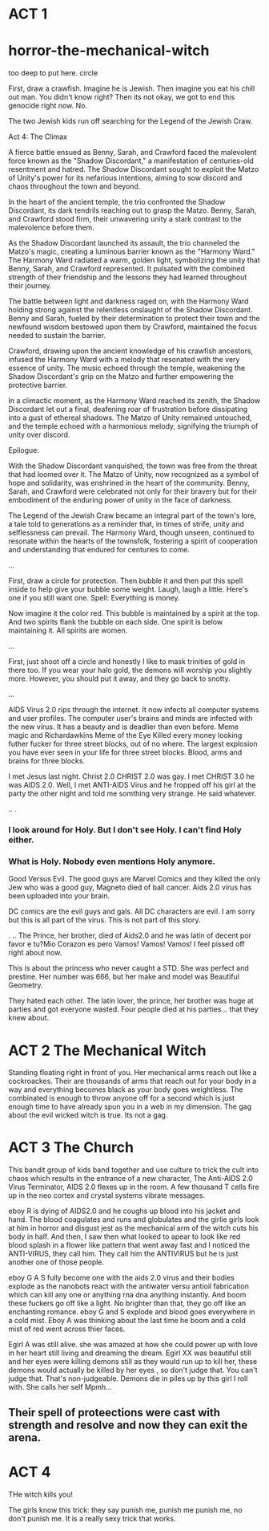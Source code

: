 # ACT 1
# horror-the-mechanical-witch
too deep to put here. circle

First, draw a crawfish. Imagine he is Jewish. Then imagine you eat his chill out man. You didn't know right? Then its not okay, we got to end this genocide right now. No.

The two Jewish kids run off searching for the Legend of the Jewish Craw.

Act 4: The Climax

A fierce battle ensued as Benny, Sarah, and Crawford faced the malevolent force known as the "Shadow Discordant," a manifestation of centuries-old resentment and hatred. The Shadow Discordant sought to exploit the Matzo of Unity's power for its nefarious intentions, aiming to sow discord and chaos throughout the town and beyond.

In the heart of the ancient temple, the trio confronted the Shadow Discordant, its dark tendrils reaching out to grasp the Matzo. Benny, Sarah, and Crawford stood firm, their unwavering unity a stark contrast to the malevolence before them.

As the Shadow Discordant launched its assault, the trio channeled the Matzo's magic, creating a luminous barrier known as the "Harmony Ward." The Harmony Ward radiated a warm, golden light, symbolizing the unity that Benny, Sarah, and Crawford represented. It pulsated with the combined strength of their friendship and the lessons they had learned throughout their journey.

The battle between light and darkness raged on, with the Harmony Ward holding strong against the relentless onslaught of the Shadow Discordant. Benny and Sarah, fueled by their determination to protect their town and the newfound wisdom bestowed upon them by Crawford, maintained the focus needed to sustain the barrier.

Crawford, drawing upon the ancient knowledge of his crawfish ancestors, infused the Harmony Ward with a melody that resonated with the very essence of unity. The music echoed through the temple, weakening the Shadow Discordant's grip on the Matzo and further empowering the protective barrier.

In a climactic moment, as the Harmony Ward reached its zenith, the Shadow Discordant let out a final, deafening roar of frustration before dissipating into a gust of ethereal shadows. The Matzo of Unity remained untouched, and the temple echoed with a harmonious melody, signifying the triumph of unity over discord.

Epilogue:

With the Shadow Discordant vanquished, the town was free from the threat that had loomed over it. The Matzo of Unity, now recognized as a symbol of hope and solidarity, was enshrined in the heart of the community. Benny, Sarah, and Crawford were celebrated not only for their bravery but for their embodiment of the enduring power of unity in the face of darkness.

The Legend of the Jewish Craw became an integral part of the town's lore, a tale told to generations as a reminder that, in times of strife, unity and selflessness can prevail. The Harmony Ward, though unseen, continued to resonate within the hearts of the townsfolk, fostering a spirit of cooperation and understanding that endured for centuries to come.

...

First, draw a circle for protection. Then bubble it and then put this spell inside to help give your bubble some weight. Laugh, laugh a little. Here's one if you still want one. Spell: Everything is money.

Now imagine it the color red. This bubble is maintained by a spirit at the top. And two spirits flank the bubble on each side. One spirit is below maintaining it. All spirits are women.

...

First, just shoot off a circle and honestly I like to mask trinities of gold in there too. If you wear your halo gold, the demons will worship you slightly more. However, you should put it away, and they go back to snotty.

...

AIDS Virus 2.0 rips through the internet. It now infects all computer systems and user profiles. The computer user's brains and minds are infected with the new virus. It has a beauty and is deadlier than even before. Meme magic and Richardawkins Meme of the Eye Killed every money looking futher fucker for three street blocks, out of no where. The largest explosion you have ever seen in your life for three street blocks. Blood, arms and brains for three blocks.

I met Jesus last night. Christ 2.0 CHRIST 2.0 was gay. I met CHRIST 3.0 he was AIDS 2.0. Well, I met ANTI-AIDS Virus and he fropped off his girl at the party the other night and told me somthing very strange. He said whatever.

..
.

### I look around for Holy. But I don't see Holy. I can't find Holy either.

### What is Holy. Nobody even mentions Holy anymore.

Good Versus Evil. The good guys are Marvel Comics and they killed the only Jew who was a good guy, Magneto died of ball cancer. Aids 2.0 virus has been uploaded into your brain.

DC comics are the evil guys and gals. All DC characters are evil. I am sorry but this is all part of the virus. This is not part of this story.

.
..
The Prince, her brother, died of Aids2.0 and he was latin of decent por favor e tu?Mio Corazon es pero Vamos! Vamos! Vamos! I feel pissed off right about now.

This is about the princess who never caught a STD. She was perfect and prestine. Her number was 666, but her make and model was Beautiful Geometry.

They hated each other. The latin lover, the prince, her brother was huge at parties and got everyone wasted. Four people died at his parties... that they knew about.

# ACT 2 The Mechanical Witch
Standing floating right in front of you. Her mechanical arms reach out like a cockroackes. Their are thousands of arms that reach out for your body in a way and everything becomes black as your body goes weightless. The combinated is enough to throw anyone off for a second which is just enough time to have already spun you in a web in my dimension. The gag about the evil wicked witch is true. Its not a gag.

# ACT 3 The Church
This bandit group of kids band together and use culture to trick the cult into chaos which results in the entrance of a new character, The Anti-AIDS 2.0 Virus Terminator, AIDS 2.0 flexes up in the room. A few thousand T cells fire up in the neo cortex and crystal systems vibrate messages.

eboy R is dying of AIDS2.0 and he coughs up blood into his jacket and hand. The blood coagulates and runs and globulates and the girlie girls look at him in horror and disgust jest as the mechanical arm of the witch cuts his body in half. And then, I saw then what looked to apear to look like red blood splash in a flower like pattern that went away fast and I noticed the ANTI-VIRUS, they call him. They call him the ANTIVIRUS but he is just another one of those people.

eboy G A S fully become one with the aids 2.0 virus and their bodies explode as the nanobots react with the antiwater versu antioil fabrication which can kill any one or anything rna dna anything instantly. And boom these fuckers go off like a light. No brighter than that, they go off like an enchanting romance. eboy G and S explode and blood goes everywhere in a cold mist. Eboy A was thinking about the last time he boom and a cold mist of red went across thier faces.

Egirl A was still alive. she was amazed at how she could power up with love in her heart still living and dreaming the dream. Egirl XX was beautiful still and her eyes were killing demons still as they would run up to kill her, these demons would actually be killed by her eyes , so don't judge that. You can't judge that. That's non-judgeable. Demons die in piles up by this girl I roll with. She calls her self Mpmh...

## Their spell of proteections were cast with strength and resolve and now they can exit the arena.

# ACT 4
THe witch kills you!

The girls know this trick: they say punish me, punish me punish me, no don't punish me. It is a really sexy trick that works.
